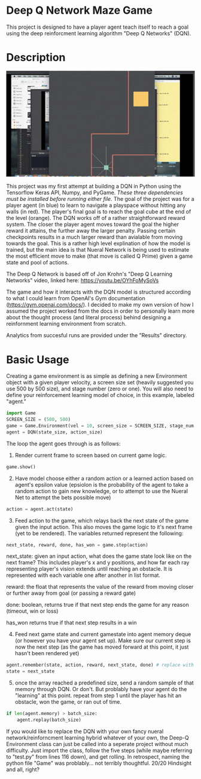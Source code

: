 # Deep Q Network Maze Game

This project is designed to have a player agent teach itself to reach a goal using the deep reinforcment learning algorithm "Deep Q Networks" (DQN).

# Description

![demo of test.py running](./Results/Videos/Successful_DQN_Run.gif)

This project was my first attempt at building a DQN in Python using the Tensorflow Keras API, Numpy, and PyGame. *These three dependencies must be installed before running either file.* The goal of the project was for a player agent (in blue) to learn to navigate a playspace without hitting any walls (in red). The player's final goal is to reach the goal cube at the end of the level (orange). The DQN works off of a rather straightforward reward system. The closer the player agent moves toward the goal the higher reward it attains, the further away the larger penalty. Passing certain checkpoints results in a much larger reward than avialable from moving towards the goal. This is a rather high level explination of how the model is trained, but the main idea is that Nueral Network is being used to estimate the most efficient move to make (that move is called Q Prime) given a game state and pool of actions.


The Deep Q Network is based off of Jon Krohn's "Deep Q Learning Networks" video, linked here: https://youtu.be/OYhFoMySoVs

The game and how it interacts with the DQN model is structured according to what I could learn from OpenAI's Gym documentation (https://gym.openai.com/docs/). I decided to make my own version of how I assumed the project worked from the docs in order to personally learn more about the thought process (and literal process) behind designing a reinfornment learning environment from scratch.

Analytics from succesful runs are provided under the "Results" directory.


# Basic Usage

Creating a game environment is as simple as defining a new Environment object with a given player velocity, a screen size set (heavily suggested you use 500 by 500 size), and stage number (zero or one). You will also need to define your reinforcement learning model of choice, in this example, labeled "agent."

```python
import Game
SCREEN_SIZE = (500, 500)
game = Game.Environment(vel = 10, screen_size = SCREEN_SIZE, stage_num = 1)
agent = DQN(state_size, action_size)
```

The loop the agent goes through is as follows:

1. Render current frame to screen based on current game logic.
```python
game.show()
```


2. Have model choose either a random action or a learned action based on agent's epsilon value (epsiolon is the probability of the agent to take a random action to gain new knowledge, or to attempt to use the Nueral Net to attempt the bets possible move)
```python
action = agent.act(state)
```


3. Feed action to the game, which relays back the next state of the game given the input action. This also moves the game logic to it's next frame (yet to be rendered). The variables returned represent the following:

```python
next_state, reward, done, has_won = game.step(action)
```

next_state: given an input action, what does the game state look like on the next frame? This includes player's x and y positions, and how far each ray representing player's vision extends until reaching an obstacle. It is represented with each variable one after another in list format.

reward: the float that represents the value of the reward from moving closer or further away from goal (or passing a reward gate)

done: boolean, returns true if that next step ends the game for any reason (timeout, win or loss)

has_won returns true if that next step results in a win


4. Feed next game state and current gamestate into agent memory deque (or however you have your agent set up). Make sure our current step is now the next step (as the game has moved forward at this point, it just hasn't been rendered yet)

```python
agent.remember(state, action, reward, next_state, done) # replace with however your agent works
state = next_state
```


5. once the array reached a predefined size, send a random sample of that memory through DQN. Or don't. But problably have your agent do the "learning" at this point. repeat from step 1 until the player has hit an obstacle, won the game, or ran out of time.

```python
if len(agent.memory) > batch_size:
	agent.replay(batch_size)
```
If you would like to replace the DQN with your own fancy nueral network/reinforncment learning hybrid whatever of your own, the Deep-Q Environment class can just be called into a seperate project without much difficulty. Just import the class, follow the five steps (while maybe referring to "test.py" from lines 116 down), and get rolling. In retrospect, naming the python file "Game" was problably... not terribly thoughtful. 20/20 Hindsight and all, right?

